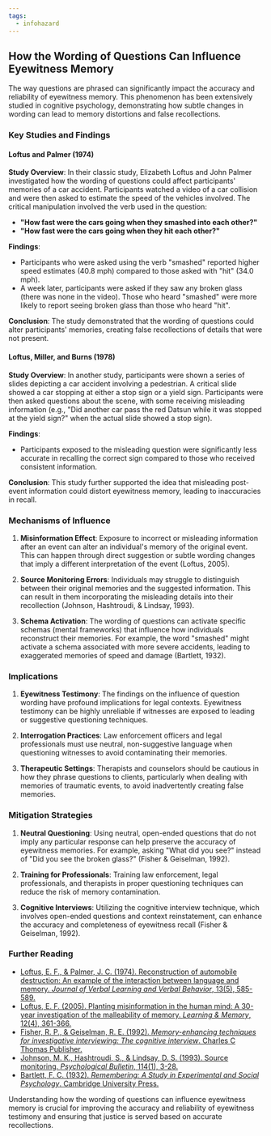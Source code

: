 ```yaml
---
tags:
  - infohazard
---
```


## How the Wording of Questions Can Influence Eyewitness Memory

The way questions are phrased can significantly impact the accuracy and reliability of eyewitness memory. This phenomenon has been extensively studied in cognitive psychology, demonstrating how subtle changes in wording can lead to memory distortions and false recollections.

### Key Studies and Findings

#### Loftus and Palmer (1974)

**Study Overview**: In their classic study, Elizabeth Loftus and John Palmer investigated how the wording of questions could affect participants' memories of a car accident. Participants watched a video of a car collision and were then asked to estimate the speed of the vehicles involved. The critical manipulation involved the verb used in the question:
- **"How fast were the cars going when they **smashed** into each other?"**
- **"How fast were the cars going when they **hit** each other?"**

**Findings**:
- Participants who were asked using the verb "smashed" reported higher speed estimates (40.8 mph) compared to those asked with "hit" (34.0 mph).
- A week later, participants were asked if they saw any broken glass (there was none in the video). Those who heard "smashed" were more likely to report seeing broken glass than those who heard "hit".

**Conclusion**: The study demonstrated that the wording of questions could alter participants' memories, creating false recollections of details that were not present.

#### Loftus, Miller, and Burns (1978)

**Study Overview**: In another study, participants were shown a series of slides depicting a car accident involving a pedestrian. A critical slide showed a car stopping at either a stop sign or a yield sign. Participants were then asked questions about the scene, with some receiving misleading information (e.g., "Did another car pass the red Datsun while it was stopped at the yield sign?" when the actual slide showed a stop sign).

**Findings**:
- Participants exposed to the misleading question were significantly less accurate in recalling the correct sign compared to those who received consistent information.

**Conclusion**: This study further supported the idea that misleading post-event information could distort eyewitness memory, leading to inaccuracies in recall.

### Mechanisms of Influence

1. **Misinformation Effect**: Exposure to incorrect or misleading information after an event can alter an individual's memory of the original event. This can happen through direct suggestion or subtle wording changes that imply a different interpretation of the event (Loftus, 2005).

2. **Source Monitoring Errors**: Individuals may struggle to distinguish between their original memories and the suggested information. This can result in them incorporating the misleading details into their recollection (Johnson, Hashtroudi, & Lindsay, 1993).

3. **Schema Activation**: The wording of questions can activate specific schemas (mental frameworks) that influence how individuals reconstruct their memories. For example, the word "smashed" might activate a schema associated with more severe accidents, leading to exaggerated memories of speed and damage (Bartlett, 1932).

### Implications

1. **Eyewitness Testimony**: The findings on the influence of question wording have profound implications for legal contexts. Eyewitness testimony can be highly unreliable if witnesses are exposed to leading or suggestive questioning techniques.

2. **Interrogation Practices**: Law enforcement officers and legal professionals must use neutral, non-suggestive language when questioning witnesses to avoid contaminating their memories.

3. **Therapeutic Settings**: Therapists and counselors should be cautious in how they phrase questions to clients, particularly when dealing with memories of traumatic events, to avoid inadvertently creating false memories.

### Mitigation Strategies

1. **Neutral Questioning**: Using neutral, open-ended questions that do not imply any particular response can help preserve the accuracy of eyewitness memories. For example, asking "What did you see?" instead of "Did you see the broken glass?" (Fisher & Geiselman, 1992).

2. **Training for Professionals**: Training law enforcement, legal professionals, and therapists in proper questioning techniques can reduce the risk of memory contamination.

3. **Cognitive Interviews**: Utilizing the cognitive interview technique, which involves open-ended questions and context reinstatement, can enhance the accuracy and completeness of eyewitness recall (Fisher & Geiselman, 1992).

### Further Reading

- [Loftus, E. F., & Palmer, J. C. (1974). Reconstruction of automobile destruction: An example of the interaction between language and memory. *Journal of Verbal Learning and Verbal Behavior*, 13(5), 585-589.](https://www.sciencedirect.com/science/article/abs/pii/S0022537174800113)
- [Loftus, E. F. (2005). Planting misinformation in the human mind: A 30-year investigation of the malleability of memory. *Learning & Memory*, 12(4), 361-366.](https://www.ncbi.nlm.nih.gov/pmc/articles/PMC1369517/)
- [Fisher, R. P., & Geiselman, R. E. (1992). *Memory-enhancing techniques for investigative interviewing: The cognitive interview*. Charles C Thomas Publisher.](https://www.ccthomas.com/details.cfm?P_ISBN13=9780398083854)
- [Johnson, M. K., Hashtroudi, S., & Lindsay, D. S. (1993). Source monitoring. *Psychological Bulletin*, 114(1), 3-28.](https://psycnet.apa.org/doi/10.1037/0033-2909.114.1.3)
- [Bartlett, F. C. (1932). *Remembering: A Study in Experimental and Social Psychology*. Cambridge University Press.](https://www.cambridge.org/core/books/remembering/35BD3E3FF29601AB3B3DD1D6DFBDABA4)

Understanding how the wording of questions can influence eyewitness memory is crucial for improving the accuracy and reliability of eyewitness testimony and ensuring that justice is served based on accurate recollections.